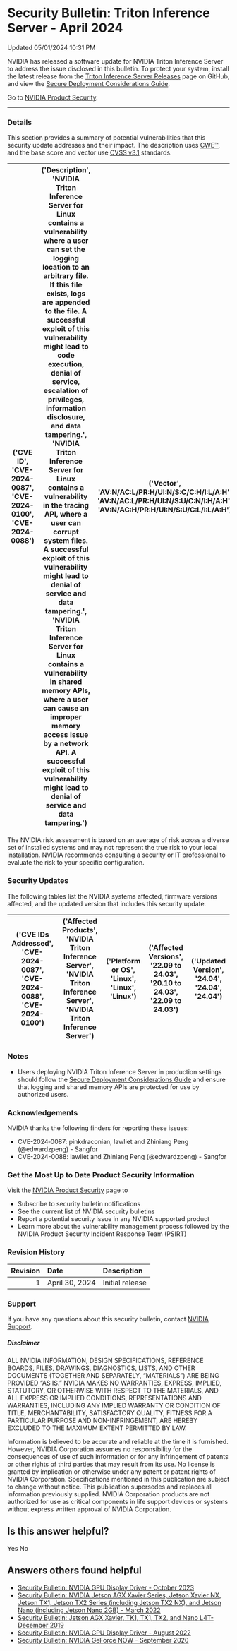 

Security Bulletin: Triton Inference Server - April 2024
=======================================================




 Updated 05/01/2024 10:31 PM



NVIDIA has released a software update for NVIDIA Triton Inference Server to address the issue disclosed in this bulletin. To protect your system, install the latest release from the [Triton Inference Server Releases](https://github.com/triton-inference-server/server/releases) page on GitHub, and view the [Secure Deployment Considerations Guide](https://github.com/triton-inference-server/server/blob/main/docs/customization_guide/deploy.md).


Go to [NVIDIA Product Security](https://www.nvidia.com/security/).






---




### Details


This section provides a summary of potential vulnerabilities that this security update addresses and their impact. The description uses [CWE™](https://cwe.mitre.org/), and the base score and vector use [CVSS v3.1](https://www.first.org/cvss/specification-document) standards.



| ('CVE ID', 'CVE-2024-0087', 'CVE-2024-0100', 'CVE-2024-0088') | ('Description', 'NVIDIA Triton Inference Server for Linux contains a vulnerability where a user can set the logging location to an arbitrary file. If this file exists, logs are appended to the file. A successful exploit of this vulnerability might lead to code execution, denial of service, escalation of privileges, information disclosure, and data tampering.', 'NVIDIA Triton Inference Server for Linux contains a vulnerability in the tracing API, where a user can corrupt system files. A successful exploit of this vulnerability might lead to denial of service and data tampering.', 'NVIDIA Triton Inference Server for Linux contains a vulnerability in shared memory APIs, where a user can cause an improper memory access issue by a network API. A successful exploit of this vulnerability might lead to denial of service and data tampering.') | ('Vector', 'AV:N/AC:L/PR:H/UI:N/S:C/C:H/I:L/A:H', 'AV:N/AC:L/PR:H/UI:N/S:U/C:N/I:H/A:H', 'AV:N/AC:H/PR:H/UI:N/S:U/C:L/I:L/A:H') | ('Base Score', '9.0', '6.5', '5.5') | ('Severity', 'Critical', 'Medium', 'Medium') | ('CWE', 'CWE-73', 'CWE-73', 'CWE-119') | ('Impacts', 'Code execution, denial of service, escalation of privileges, information disclosure, data tampering', 'Denial of service, data tampering', 'Denial of service, data tampering') |
|-----------------------------------------------------------------|---------------------------------------------------------------------------------------------------------------------------------------------------------------------------------------------------------------------------------------------------------------------------------------------------------------------------------------------------------------------------------------------------------------------------------------------------------------------------------------------------------------------------------------------------------------------------------------------------------------------------------------------------------------------------------------------------------------------------------------------------------------------------------------------------------------------------------------------------------------------------------|-----------------------------------------------------------------------------------------------------------------------------------|---------------------------------------|------------------------------------------------|------------------------------------------|------------------------------------------------------------------------------------------------------------------------------------------------------------------------------------------------|
The NVIDIA risk assessment is based on an average of risk across a diverse set of installed systems and may not represent the true risk to your local installation. NVIDIA recommends consulting a security or IT professional to evaluate the risk to your specific configuration.



### Security Updates


The following tables list the NVIDIA systems affected, firmware versions affected, and the updated version that includes this security update.


| ('CVE IDs Addressed', 'CVE-2024-0087', 'CVE-2024-0088', 'CVE-2024-0100') | ('Affected Products', 'NVIDIA Triton Inference Server', 'NVIDIA Triton Inference Server', 'NVIDIA Triton Inference Server') | ('Platform or OS', 'Linux', 'Linux', 'Linux') | ('Affected Versions', '22.09 to 24.03', '20.10 to 24.03', '22.09 to 24.03') | ('Updated Version', '24.04', '24.04', '24.04') |
|----------------------------------------------------------------------------|-------------------------------------------------------------------------------------------------------------------------------|-------------------------------------------------|-------------------------------------------------------------------------------|--------------------------------------------------|


### Notes



* Users deploying NVIDIA Triton Inference Server in production settings should follow the [Secure Deployment Considerations Guide](https://github.com/triton-inference-server/server/blob/main/docs/customization_guide/deploy.md) and ensure that logging and shared memory APIs are protected for use by authorized users.


### Acknowledgements


NVIDIA thanks the following finders for reporting these issues:


* CVE-2024‑0087: pinkdraconian, lawliet and Zhiniang Peng (@edwardzpeng) - Sangfor
* CVE-2024-0088: lawliet and Zhiniang Peng (@edwardzpeng) - Sangfor


### Get the Most Up to Date Product Security Information


Visit the [NVIDIA Product Security](https://www.nvidia.com/security) page to


* Subscribe to security bulletin notifications
* See the current list of NVIDIA security bulletins
* Report a potential security issue in any NVIDIA supported product
* Learn more about the vulnerability management process followed by the NVIDIA Product Security Incident Response Team (PSIRT)


### 


### Revision History


| Revision | Date | Description |
|-----------:|:---------------|:----------------|
| 1 | April 30, 2024 | Initial release |
### Support


If you have any questions about this security bulletin, contact [NVIDIA Support](https://www.nvidia.com/object/support.html).


##### Disclaimer


ALL NVIDIA INFORMATION, DESIGN SPECIFICATIONS, REFERENCE BOARDS, FILES, DRAWINGS, DIAGNOSTICS, LISTS, AND OTHER DOCUMENTS (TOGETHER AND SEPARATELY, “MATERIALS”) ARE BEING PROVIDED “AS IS.” NVIDIA MAKES NO WARRANTIES, EXPRESS, IMPLIED, STATUTORY, OR OTHERWISE WITH RESPECT TO THE MATERIALS, AND ALL EXPRESS OR IMPLIED CONDITIONS, REPRESENTATIONS AND WARRANTIES, INCLUDING ANY IMPLIED WARRANTY OR CONDITION OF TITLE, MERCHANTABILITY, SATISFACTORY QUALITY, FITNESS FOR A PARTICULAR PURPOSE AND NON-INFRINGEMENT, ARE HEREBY EXCLUDED TO THE MAXIMUM EXTENT PERMITTED BY LAW.


Information is believed to be accurate and reliable at the time it is furnished. However, NVIDIA Corporation assumes no responsibility for the consequences of use of such information or for any infringement of patents or other rights of third parties that may result from its use. No license is granted by implication or otherwise under any patent or patent rights of NVIDIA Corporation. Specifications mentioned in this publication are subject to change without notice. This publication supersedes and replaces all information previously supplied. NVIDIA Corporation products are not authorized for use as critical components in life support devices or systems without express written approval of NVIDIA Corporation.










Is this answer helpful?
-----------------------



Yes
No







Answers others found helpful
----------------------------


* [Security Bulletin: NVIDIA GPU Display Driver - October 2023](/app/answers/detail/a_id/5491/related/1)
* [Security Bulletin: NVIDIA Jetson AGX Xavier Series, Jetson Xavier NX, Jetson TX1, Jetson TX2 Series (including Jetson TX2 NX), and Jetson Nano (including Jetson Nano 2GB) - March 2022](/app/answers/detail/a_id/5321/related/1)
* [Security Bulletin: Jetson AGX Xavier, TK1, TX1, TX2, and Nano L4T- December 2019](/app/answers/detail/a_id/4910/related/1)
* [Security Bulletin: NVIDIA GPU Display Driver - August 2022](/app/answers/detail/a_id/5383/related/1)
* [Security Bulletin: NVIDIA GeForce NOW - September 2020](/app/answers/detail/a_id/5052/related/1)








